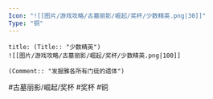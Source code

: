 ```yaml
---
Icon: "![[图片/游戏攻略/古墓丽影/崛起/奖杯/少数精英.png|30]]"
Type: "铜"
---
```

```ad-common-bronze-trophy
title: (Title:: "少数精英")
![[图片/游戏攻略/古墓丽影/崛起/奖杯/少数精英.png|100]]

(Comment:: "发掘雅各所有门徒的遗体")
```

#古墓丽影/崛起/奖杯 #奖杯 #铜
